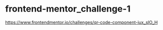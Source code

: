 # frontend-mentor_challenge-1

https://www.frontendmentor.io/challenges/qr-code-component-iux_sIO_H
